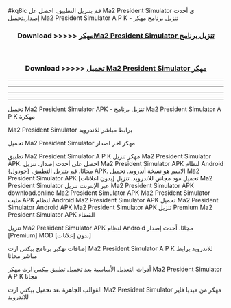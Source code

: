 #kq8lc قم بتنزيل التطبيق. احصل عل Ma2 President Simulator  ى أحدث إصدار.تحميل Ma2 President Simulator  A P K - تنزيل برنامج مهكر



<div align="center">
<h3>Download >>>>> <a href="https://ar-sites.web.app/?ar= Ma2 President Simulator ">مهكرMa2 President Simulator  تنزيل برنامج</a></h3><br>

<h3>Download >>>>> <a href="https://ar-sites.web.app/?ar= Ma2 President Simulator ">تحميل Ma2 President Simulator  مهكر</a></h3>
</div>


----------------------------------------------------------

----------------------------------------------------------

----------------------------------------------------------

----------------------------------------------------------


تحميل Ma2 President Simulator  APK - تنزيل برنامج Ma2 President Simulator  A P K مهكرة

Ma2 President Simulator  برابط مباشر للاندرويد

تحميل Ma2 President Simulator  مهكر اخر اصدار

تطبيق Ma2 President Simulator  A P K مهكر
تنزيل Ma2 President Simulator  APK. احصل على أحدث إصدار.
تنزيل Ma2 President Simulator  APK لنظام Android مجانًا.
قم بتنزيل التطبيق. {جودول} APK. الاسم هو نسخة أندرويد.
تحميل Ma2 President Simulator  APK [بدون اعلانات]
تحميل مود مجاني للاندرويد.
تنزيل Ma2 President Simulator  عبر الإنترنت
تنزيل Ma2 President Simulator  APK
download.online Ma2 President Simulator  APK
Ma2 President Simulator  مثبت APK لنظام Android
Ma2 President Simulator  APK
تحميل Ma2 President Simulator  Android APK
Ma2 President Simulator  APK تنزيل Premium
Ma2 President Simulator  APK الفضاء

تنزيل Ma2 President Simulator  APK لنظام Android مجانًا. أحدث إصدار [Premium] MOD [بدون إعلانات]

إضافات تهكير برنامج بيكس ارت Ma2 President Simulator  A P K للاندرويد برابط مباشر مجانا

أدوات التعديل الأساسية بعد تحميل تطبيق بيكس ارت مهكر Ma2 President Simulator  A P K مجانا

القوالب الجاهزة بعد تحميل بيكس ارت Ma2 President Simulator  مهكر من ميديا فاير للاندرويد



